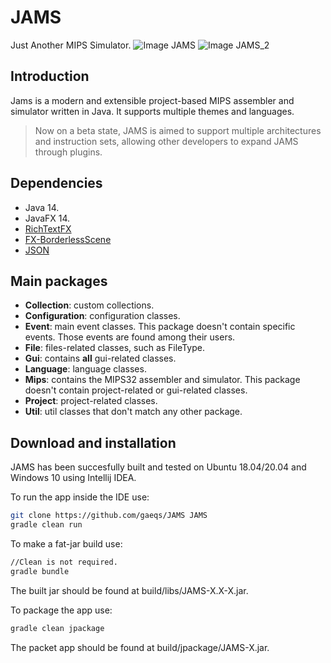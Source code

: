# JAMS
Just Another MIPS Simulator.
![Image JAMS](https://i.imgur.com/0UojZr4.png)
![Image JAMS_2](https://i.imgur.com/tZve1IE.png)

## Introduction

Jams is a modern and extensible project-based MIPS assembler and simulator written in Java.
It supports multiple themes and languages.

> Now on a beta state, JAMS is aimed to support multiple architectures and instruction sets, allowing other developers to expand JAMS through plugins.

## Dependencies
- Java 14.
- JavaFX 14.
- [RichTextFX](https://github.com/FXMisc/RichTextFX)
- [FX-BorderlessScene](https://www.google.com/search?client=firefox-b-d&q=FX-BorderlessScene)
- [JSON](https://mvnrepository.com/artifact/org.json/json)

## Main packages
- **Collection**: custom collections.
- **Configuration**: configuration classes.
- **Event**: main event classes. This package doesn't contain specific events. Those events are found among their users.
- **File**: files-related classes, such as FileType. 
- **Gui**: contains **all** gui-related classes.
- **Language**: language classes.
- **Mips**: contains the MIPS32 assembler and simulator. This package doesn't contain project-related or gui-related classes.
- **Project**: project-related classes.
- **Util**: util classes that don't match any other package.

## Download and installation

JAMS has been succesfully built and tested on Ubuntu 18.04/20.04 and Windows 10 using Intellij IDEA.

To run the app inside the IDE use:
```bash
git clone https://github.com/gaeqs/JAMS JAMS
gradle clean run
```

To make a fat-jar build use:
```bash
//Clean is not required.
gradle bundle
```

The built jar should be found at build/libs/JAMS-X.X-X.jar.

To package the app use:
```bash
gradle clean jpackage
```

The packet app should be found at build/jpackage/JAMS-X.jar.